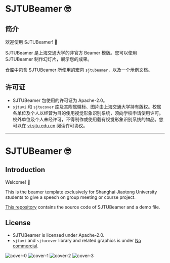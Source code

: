 # SJTUBeamer 🤓

## 简介

欢迎使用 SJTUBeamer! 🥳

SJTUBeamer 是上海交通大学的非官方 Beamer 模版。您可以使用 SJTUBeamer 制作幻灯片，展示您的成果。

[仓库](https://github.com/sjtug/SJTUBeamer)中包含 SJTUBeamer 所使用的宏包 `sjtubeamer`，以及一个示例文档。

## 许可证

* SJTUBeamer 包使用的许可证为 Apache-2.0。
* `sjtuvi` 和 `sjtucover` 库及其附属徽标、图片由上海交通大学持有版权。校属各单位及个人以经营为目的使用视觉形象识别系统，须向学校申请使用许可。校外单位及个人未经许可，不得制作或使用载有视觉形象识别系统的物品。您可以在 [vi.sjtu.edu.cn](https://vi.sjtu.edu.cn/index.php/articles/bulletin/16) 阅读许可协议。

-------

# SJTUBeamer 🤓

## Introduction

Welcome! 🥳

This is the beamer template exclusively for Shanghai Jiaotong University students to give a speech on group meeting or course project.

[This repository](https://github.com/sjtug/SJTUBeamer) contains the source code of SJTUBeamer and a demo file.

## License

* SJTUBeamer is licensed under Apache-2.0.
* `sjtuvi` and `sjtucover` library and related graphics is under [No commercial](https://vi.sjtu.edu.cn/index.php/articles/bulletin/16).


![cover-0](https://user-images.githubusercontent.com/4198311/132097433-3c44d6f6-47e1-4d38-95db-560252ec5817.png)
![cover-1](https://user-images.githubusercontent.com/4198311/132097442-0994886f-3eb1-4935-a8f5-34f5516fcdc3.png)
![cover-2](https://user-images.githubusercontent.com/4198311/132097445-6fbfeb22-8e19-4c48-ab1e-ba81672e7ba3.png)
![cover-3](https://user-images.githubusercontent.com/4198311/132097448-f3c44794-3834-4c4f-8a9a-769098aad8a9.png)

